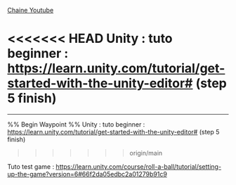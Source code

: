 [Chaine Youtube](https://www.youtube.com/@Brackeys)

<<<<<<< HEAD
Unity : tuto beginner : https://learn.unity.com/tutorial/get-started-with-the-unity-editor#  (step 5 finish)
=======
----

%% Begin Waypoint %%
Unity : tuto beginner : https://learn.unity.com/tutorial/get-started-with-the-unity-editor#  (step 5 finish)
>>>>>>> origin/main

Tuto test game : https://learn.unity.com/course/roll-a-ball/tutorial/setting-up-the-game?version=6#66f2da05edbc2a01279b91c9


